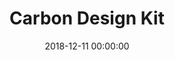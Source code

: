 ---
layout: post
title:  "Carbon Design Kit"
category: Plugin
date:   2018-12-11 00:00:00
excerpt: "The Carbon Design Kit for fast wireframing or just inspiration."
image:
  feature: Carbon.png
bgContrast: dark
bgGradientOpacity: darker
syntaxHighlighter: no
link: https://github.com/ibm/carbon-design-kit
---